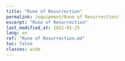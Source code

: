 ```yaml
---
title: "Rune of Resurrection"
permalink: /equipment/Rune of Resurrection/
excerpt: "Rune of Resurrection"
last_modified_at: 2021-01-25
lang: en
ref: "Rune of Resurrection.md"
toc: false
classes: wide
---
```


